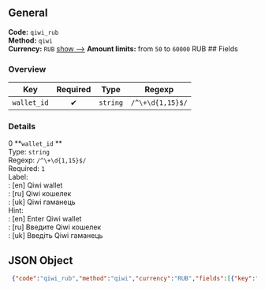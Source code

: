 ## General 
**Code:** `qiwi_rub`  
**Method:** `qiwi`  
**Currency:** `RUB` [show -->]() 
**Amount limits:** from `50`  to `60000`  RUB ## Fields 
### Overview 
|Key|Required|Type|Regexp| 
|:---:|:---:|:---:|:---:| 
|`wallet_id` |✔ |`string` |`/^\+\d{1,15}$/` | 
 
### Details 
0 **`wallet_id` **  
Type: `string`  
Regexp: `/^\+\d{1,15}$/`  
Required: `1`  
Label:  
: [en] Qiwi wallet  
: [ru] Qiwi кошелек  
: [uk] Qiwi гаманець  
Hint:  
: [en] Enter Qiwi wallet  
: [ru] Введите Qiwi кошелек  
: [uk] Введіть Qiwi гаманець  
## JSON Object 
```json
 {"code":"qiwi_rub","method":"qiwi","currency":"RUB","fields":[{"key":"wallet_id","type":"string","label":{"en":"Qiwi wallet","ru":"Qiwi \u043a\u043e\u0448\u0435\u043b\u0435\u043a","uk":"Qiwi \u0433\u0430\u043c\u0430\u043d\u0435\u0446\u044c"},"hint":{"en":"Enter Qiwi wallet","ru":"\u0412\u0432\u0435\u0434\u0438\u0442\u0435 Qiwi \u043a\u043e\u0448\u0435\u043b\u0435\u043a","uk":"\u0412\u0432\u0435\u0434\u0456\u0442\u044c Qiwi \u0433\u0430\u043c\u0430\u043d\u0435\u0446\u044c"},"regexp":"\/^\\+\\d{1,15}$\/","required":true,"position":1}],"amount_min":50,"amount_max":60000}```  
